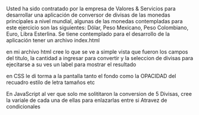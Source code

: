 Usted ha sido contratado por la empresa de Valores & Servicios para desarrollar una aplicación de conversor de divisas de las monedas principales a nivel mundial, algunas de las monedas contempladas para este ejercicio son las siguientes: Dólar, Peso Mexicano, Peso Colombiano, Euro, Libra Esterlina. Se tiene contemplado para el desarrollo de la aplicación tener un archivo index.html

en mi archivo html cree lo que se ve a simple vista que fueron los campos del titulo, la cantidad a ingresar para convertir y la seleccion de divisas para ejecitarse a su ves un label para mostrar el resultado


en CSS le di torma a la pantalla tanto el fondo como la OPACIDAD del recuadro estilo de letra tamaños etc

En JavaScript al ver que solo me solititaron la conversion de 5 Divisas, cree la variale de cada una de ellas para enlazarlas entre si Atravez de condicionales 

